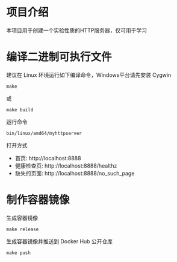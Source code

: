 # 项目介绍

本项目用于创建一个实验性质的HTTP服务器，仅可用于学习

# 编译二进制可执行文件

建议在 Linux 环境运行如下编译命令，Windows平台请先安装 Cygwin
```
make
```
或
```
make build
```

运行命令
```
bin/linux/amd64/myhttpserver
```

打开方式

- 首页: http://localhost:8888
- 健康检查页: http://localhost:8888/healthz
- 缺失的页面: http://localhost:8888/no_such_page

# 制作容器镜像

生成容器镜像
```
make release
```

生成容器镜像并推送到 Docker Hub 公开仓库
```
make push
```
